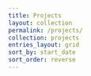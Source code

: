 ```yaml
---
title: Projects
layout: collection
permalink: /projects/
collection: projects
entries_layout: grid
sort_by: start_date
sort_order: reverse
---
```

